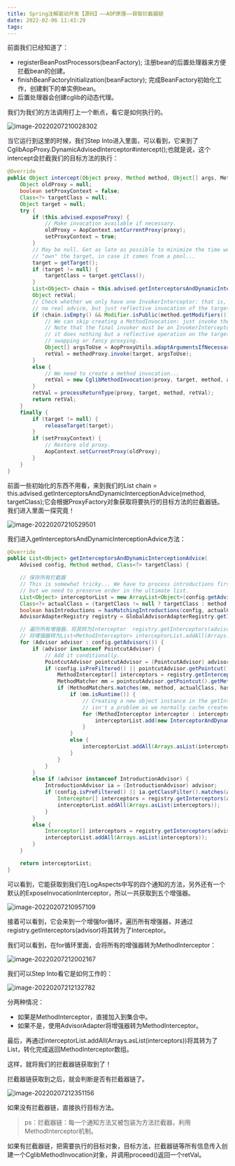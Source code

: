 ```yaml
---
title: Spring注解驱动开发【源码】——AOP原理——获取拦截器链
date: 2022-02-06 11:43:29
tags:
---
```


> 
>

前面我们已经知道了：

- registerBeanPostProcessors(beanFactory); 注册bean的后置处理器来方便拦截bean的创建。
- finishBeanFactoryInitialization(beanFactory); 完成BeanFactory初始化工作，创建剩下的单实例bean。
- 后置处理器会创建cglib的动态代理。

我们为我们的方法调用打上一个断点，看它是如何执行的。

![image-20220207210028302](https://gitee.com/pengzong888/imageSource/raw/master/img/2022/2/image-20220207210028302.png)

当它运行到这里的时候，我们Step Into进入里面，可以看到，它来到了CglibAopProxy.DynamicAdvisedInterceptor#intercept();也就是说，这个intercept会拦截我们的目标方法的执行：

```java
@Override
public Object intercept(Object proxy, Method method, Object[] args, MethodProxy methodProxy) throws Throwable {
    Object oldProxy = null;
    boolean setProxyContext = false;
    Class<?> targetClass = null;
    Object target = null;
    try {
        if (this.advised.exposeProxy) {
            // Make invocation available if necessary.
            oldProxy = AopContext.setCurrentProxy(proxy);
            setProxyContext = true;
        }
        // May be null. Get as late as possible to minimize the time we
        // "own" the target, in case it comes from a pool...
        target = getTarget();
        if (target != null) {
            targetClass = target.getClass();
        }
        List<Object> chain = this.advised.getInterceptorsAndDynamicInterceptionAdvice(method, targetClass);
        Object retVal;
        // Check whether we only have one InvokerInterceptor: that is,
        // no real advice, but just reflective invocation of the target.
        if (chain.isEmpty() && Modifier.isPublic(method.getModifiers())) {
            // We can skip creating a MethodInvocation: just invoke the target directly.
            // Note that the final invoker must be an InvokerInterceptor, so we know
            // it does nothing but a reflective operation on the target, and no hot
            // swapping or fancy proxying.
            Object[] argsToUse = AopProxyUtils.adaptArgumentsIfNecessary(method, args);
            retVal = methodProxy.invoke(target, argsToUse);
        }
        else {
            // We need to create a method invocation...
            retVal = new CglibMethodInvocation(proxy, target, method, args, targetClass, chain, methodProxy).proceed();
        }
        retVal = processReturnType(proxy, target, method, retVal);
        return retVal;
    }
    finally {
        if (target != null) {
            releaseTarget(target);
        }
        if (setProxyContext) {
            // Restore old proxy.
            AopContext.setCurrentProxy(oldProxy);
        }
    }
}
```

前面一些初始化的东西不用看，来到我们的List<Object> chain = this.advised.getInterceptorsAndDynamicInterceptionAdvice(method, targetClass);它会根据ProxyFactory对象获取将要执行的目标方法的拦截器链。我们进入里面一探究竟！

![image-20220207210529501](https://gitee.com/pengzong888/imageSource/raw/master/img/2022/2/image-20220207210529501.png)

我们进入getInterceptorsAndDynamicInterceptionAdvice方法：

```java
@Override
public List<Object> getInterceptorsAndDynamicInterceptionAdvice(
    Advised config, Method method, Class<?> targetClass) {

    // 保存所有拦截器
    // This is somewhat tricky... We have to process introductions first,
    // but we need to preserve order in the ultimate list.
    List<Object> interceptorList = new ArrayList<Object>(config.getAdvisors().length);
    Class<?> actualClass = (targetClass != null ? targetClass : method.getDeclaringClass());
    boolean hasIntroductions = hasMatchingIntroductions(config, actualClass);
    AdvisorAdapterRegistry registry = GlobalAdvisorAdapterRegistry.getInstance();

    // 遍历所有增强器，将其转为Interceptor  registry.getInterceptors(advisor);
    // 将增强器转为List<MethodInterceptor> interceptorList.addAll(Arrays.asList(interceptors));
    for (Advisor advisor : config.getAdvisors()) {
        if (advisor instanceof PointcutAdvisor) {
            // Add it conditionally.
            PointcutAdvisor pointcutAdvisor = (PointcutAdvisor) advisor;
            if (config.isPreFiltered() || pointcutAdvisor.getPointcut().getClassFilter().matches(actualClass)) {
                MethodInterceptor[] interceptors = registry.getInterceptors(advisor);
                MethodMatcher mm = pointcutAdvisor.getPointcut().getMethodMatcher();
                if (MethodMatchers.matches(mm, method, actualClass, hasIntroductions)) {
                    if (mm.isRuntime()) {
                        // Creating a new object instance in the getInterceptors() method
                        // isn't a problem as we normally cache created chains.
                        for (MethodInterceptor interceptor : interceptors) {
                            interceptorList.add(new InterceptorAndDynamicMethodMatcher(interceptor, mm));
                        }
                    }
                    else {
                        interceptorList.addAll(Arrays.asList(interceptors));
                    }
                }
            }
        }
        else if (advisor instanceof IntroductionAdvisor) {
            IntroductionAdvisor ia = (IntroductionAdvisor) advisor;
            if (config.isPreFiltered() || ia.getClassFilter().matches(actualClass)) {
                Interceptor[] interceptors = registry.getInterceptors(advisor);
                interceptorList.addAll(Arrays.asList(interceptors));
            }
        }
        else {
            Interceptor[] interceptors = registry.getInterceptors(advisor);
            interceptorList.addAll(Arrays.asList(interceptors));
        }
    }

    return interceptorList;
}
```

可以看到，它能获取到我们在LogAspects中写的四个通知的方法，另外还有一个默认的ExposeInvocationInterceptor，所以一共获取到五个增强器。

![image-20220207210957109](https://gitee.com/pengzong888/imageSource/raw/master/img/2022/2/image-20220207210957109.png)

接着可以看到，它会来到一个增强for循环，遍历所有增强器，并通过registry.getInterceptors(advisor)将其转为了Interceptor。

我们可以看到，在for循环里面，会将所有的增强器转为MethodInterceptor：

![image-20220207212002167](https://gitee.com/pengzong888/imageSource/raw/master/img/2022/2/image-20220207212002167.png)

我们可以Step Into看它是如何工作的：

![image-20220207212132782](https://gitee.com/pengzong888/imageSource/raw/master/img/2022/2/image-20220207212132782.png)

分两种情况：

- 如果是MethodInterceptor，直接加入到集合中。
- 如果不是，使用AdvisorAdapter将增强器转为MethodInterceptor。

最后，再通过interceptorList.addAll(Arrays.asList(interceptors))将其转为了List<MethodInterceptor>，转化完成返回MethodInterceptor数组。

这样，就将我们的拦截器链获取到了！

拦截器链获取到之后，就会判断是否有拦截器链了。

![image-20220207212351156](https://gitee.com/pengzong888/imageSource/raw/master/img/2022/2/image-20220207212351156.png)

如果没有拦截器链，直接执行目标方法。

> ps：拦截器链：每一个通知方法又被包装为方法拦截器，利用MethodInterceptor机制。

如果有拦截器链，把需要执行的目标对象，目标方法，拦截器链等所有信息传入创建一个CglibMethodInvocation对象，并调用proceed()返回一个retVal。

> 
